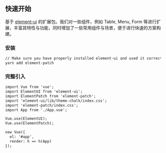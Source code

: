 ## 快速开始

基于 [element-ui](https://github.com/ElemeFE/element) 的扩展包。我们对一些组件，例如 Table, Menu, Form 等进行扩展，丰富其特性与功能，同时增加了一些常用组件与场景，便于进行快速的方案构建。

### 安装

```html
// Make sure you have properly installed element-ui and used it correctly.
yarn add element-patch
```

### 完整引入

```html
import Vue from 'vue';
import ElementUI from 'element-ui';
import ElementPatch from 'element-patch';
import 'element-ui/lib/theme-chalk/index.css';
import 'element-patch/index.css';
import App from './App.vue';

Vue.use(ElementUI);
Vue.use(ElementPatch);

new Vue({
  el: '#app',
  render: h => h(App)
});
```
